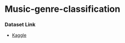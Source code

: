 # Music-genre-classification
 ### Dataset Link
 * [Kaggle](https://www.kaggle.com/andradaolteanu/gtzan-dataset-music-genre-classification)
